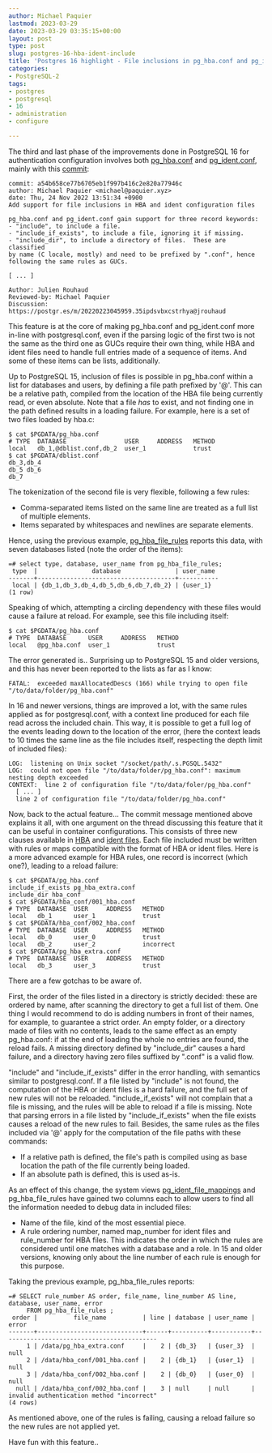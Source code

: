 ```yaml
---
author: Michael Paquier
lastmod: 2023-03-29
date: 2023-03-29 03:35:15+00:00
layout: post
type: post
slug: postgres-16-hba-ident-include
title: 'Postgres 16 highlight - File inclusions in pg_hba.conf and pg_ident.conf'
categories:
- PostgreSQL-2
tags:
- postgres
- postgresql
- 16
- administration
- configure

---
```


The third and last phase of the improvements done in PostgreSQL 16 for
authentication configuration involves both
[pg\_hba.conf](https://www.postgresql.org/docs/devel/auth-pg-hba-conf.html)
and [pg\_ident.conf](https://www.postgresql.org/docs/devel/auth-username-maps.html),
mainly with this
[commit](https://git.postgresql.org/gitweb/?p=postgresql.git;a=commit;h=a54b658):

    commit: a54b658ce77b6705eb1f997b416c2e820a77946c
    author: Michael Paquier <michael@paquier.xyz>
    date: Thu, 24 Nov 2022 13:51:34 +0900
    Add support for file inclusions in HBA and ident configuration files

    pg_hba.conf and pg_ident.conf gain support for three record keywords:
    - "include", to include a file.
    - "include_if_exists", to include a file, ignoring it if missing.
    - "include_dir", to include a directory of files.  These are classified
    by name (C locale, mostly) and need to be prefixed by ".conf", hence
    following the same rules as GUCs.

    [ ... ]

    Author: Julien Rouhaud
    Reviewed-by: Michael Paquier
    Discussion: https://postgr.es/m/20220223045959.35ipdsvbxcstrhya@jrouhaud

This feature is at the core of making pg\_hba.conf and pg\_ident.conf more
in-line with postgresql.conf, even if the parsing logic of the first two is
not the same as the third one as GUCs require their own thing, while HBA and
ident files need to handle full entries made of a sequence of items.  And
some of these items can be lists, additionally.

Up to PostgreSQL 15, inclusion of files is possible in pg\_hba.conf within a
list for databases and users, by defining a file path prefixed by '@'.  This
can be a relative path, compiled from the location of the HBA file being
currently read, or even absolute.  Note that a file *has* to exist, and not
finding one in the path defined results in a loading failure.  For example,
here is a set of two files loaded by hba.c:

    $ cat $PGDATA/pg_hba.conf
    # TYPE  DATABASE                USER     ADDRESS   METHOD
    local   db_1,@dblist.conf,db_2  user_1             trust
    $ cat $PGDATA/dblist.conf
    db_3,db_4
    db_5 db_6
    db_7

The tokenization of the second file is very flexible, following a few rules:

  * Comma-separated items listed on the same line are treated as a full list
  of multiple elements.
  * Items separated by whitespaces and newlines are separate elements.

Hence, using the previous example,
[pg\_hba\_file\_rules](https://www.postgresql.org/docs/devel/view-pg-hba-file-rules.html)
reports this data, with seven databases listed (note the order of the items):

    =# select type, database, user_name from pg_hba_file_rules;
     type  |               database               | user_name
    -------+--------------------------------------+-----------
     local | {db_1,db_3,db_4,db_5,db_6,db_7,db_2} | {user_1}
    (1 row)

Speaking of which, attempting a circling dependency with these files would
cause a failure at reload.  For example, see this file including itself:

    $ cat $PGDATA/pg_hba.conf
    # TYPE  DATABASE      USER     ADDRESS   METHOD
    local   @pg_hba.conf  user_1             trust

The error generated is..  Surprising up to PostgreSQL 15 and older versions,
and this has never been reported to the lists as far as I know:

    FATAL:  exceeded maxAllocatedDescs (166) while trying to open file "/to/data/folder/pg_hba.conf"

In 16 and newer versions, things are improved a lot, with the same
rules applied as for postgresql.conf, with a context line produced for
each file read across the included chain.  This way, it is possible to get
a full log of the events leading down to the location of the error, (here
the context leads to 10 times the same line as the file includes itself,
respecting the depth limit of included files):

    LOG:  listening on Unix socket "/socket/path/.s.PGSQL.5432"
    LOG:  could not open file "/to/data/folder/pg_hba.conf": maximum nesting depth exceeded
    CONTEXT:  line 2 of configuration file "/to/data/foler/pg_hba.conf"
      [ ... ]
      line 2 of configuration file "/to/data/folder/pg_hba.conf"

Now, back to the actual feature...  The commit message mentioned above
explains it all, with one argument on the thread discussing this feature
that it can be useful in container configurations.  This consists of three
new clauses available in
[HBA](https://www.postgresql.org/docs/devel/auth-pg-hba-conf.html)
and [ident files](https://www.postgresql.org/docs/devel/auth-username-maps.html).
Each file included must be written with rules or maps compatible with the
format of HBA or ident files.  Here is a more advanced example for HBA rules,
one record is incorrect (which one?), leading to a reload failure:

    $ cat $PGDATA/pg_hba.conf
    include_if_exists pg_hba_extra.conf
	include_dir hba_conf
    $ cat $PGDATA/hba_conf/001_hba.conf
    # TYPE  DATABASE  USER     ADDRESS   METHOD
    local   db_1      user_1             trust
    $ cat $PGDATA/hba_conf/002_hba.conf
    # TYPE  DATABASE  USER     ADDRESS   METHOD
    local   db_0      user_0             trust
    local   db_2      user_2             incorrect
    $ cat $PGDATA/pg_hba_extra.conf
    # TYPE  DATABASE  USER     ADDRESS   METHOD
    local   db_3      user_3             trust

There are a few gotchas to be aware of.

First, the order of the files listed in a directory is strictly decided:
these are ordered by name, after scanning the directory to get a full list
of them.  One thing I would recommend to do is adding numbers in front of
their names, for example, to guarantee a strict order.  An empty folder,
or a directory made of files with no contents, leads to the same effect
as an empty pg\_hba.conf: if at the end of loading the whole no entries
are found, the reload fails.  A missing directory defined by
"include\_dir" causes a hard failure, and a directory having zero files
suffixed by ".conf" is a valid flow.

"include" and "include\_if\_exists" differ in the error handling, with
semantics similar to postgresql.conf.  If a file listed by "include" is not
found, the computation of the HBA or ident files is a hard failure, and
the full set of new rules will not be reloaded.  "include\_if\_exists" will
not complain that a file is missing, and the rules will be able to reload if
a file is missing.  Note that parsing errors in a file listed by
"include\_if\_exists" when the file exists causes a reload of the new rules
to fail.  Besides, the same rules as the files included via '@' apply for
the computation of the file paths with these commands:

  * If a relative path is defined, the file's path is compiled using as
  base location the path of the file currently being loaded.
  * If an absolute path is defined, this is used as-is.

As an effect of this change, the system views
[pg\_ident\_file\_mappings](https://www.postgresql.org/docs/devel/view-pg-ident-file-mappings.html)
and pg\_hba\_file\_rules have gained two columns each to allow users to
find all the information needed to debug data in included files:

  * Name of the file, kind of the most essential piece.
  * A rule ordering number, named map\_number for ident files and rule\_number
  for HBA files.  This indicates the order in which the rules are considered
  until one matches with a database and a role.  In 15 and older versions,
  knowing only about the line number of each rule is enough for this purpose.

Taking the previous example, pg\_hba\_file\_rules reports:

    =# SELECT rule_number AS order, file_name, line_number AS line, database, user_name, error
         FROM pg_hba_file_rules ;
     order |          file_name          | line | database | user_name |                   error
    -------+-----------------------------+------+----------+-----------+-------------------------------------------
         1 | /data/pg_hba_extra.conf     |    2 | {db_3}   | {user_3}  | null
         2 | /data/hba_conf/001_hba.conf |    2 | {db_1}   | {user_1}  | null
         3 | /data/hba_conf/002_hba.conf |    2 | {db_0}   | {user_0}  | null
      null | /data/hba_conf/002_hba.conf |    3 | null     | null      | invalid authentication method "incorrect"
    (4 rows)

As mentioned above, one of the rules is failing, causing a reload failure
so the new rules are not applied yet.

Have fun with this feature..
